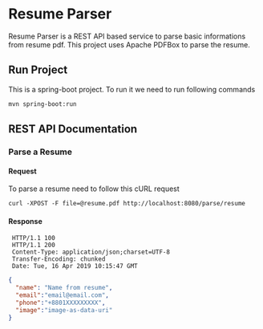 # Resume Parser
Resume Parser is a REST API based service to parse basic informations from resume pdf. This project uses Apache PDFBox to parse the resume.

## Run Project
This is a spring-boot project. To run it we need to run following commands
```bash
mvn spring-boot:run
```

## REST API Documentation
### Parse a Resume
#### Request
To parse a resume need to follow this cURL request

```Shell
curl -XPOST -F file=@resume.pdf http://localhost:8080/parse/resume
```
#### Response
```
 HTTP/1.1 100 
 HTTP/1.1 200 
 Content-Type: application/json;charset=UTF-8
 Transfer-Encoding: chunked
 Date: Tue, 16 Apr 2019 10:15:47 GMT
```
```json 
{
  "name": "Name from resume",
  "email":"email@email.com",
  "phone":"+8801XXXXXXXXX",
  "image":"image-as-data-uri"
}
```
